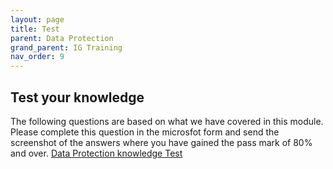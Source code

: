 ```yaml
---
layout: page
title: Test
parent: Data Protection
grand_parent: IG Training
nav_order: 9
---
```


## Test your knowledge
The following questions are based on what we have covered in this module. Please complete this question in the microsfot form and send the screenshot of the answers where you have gained the pass mark of 80% and over.
[Data Protection knowledge Test](https://forms.office.com/e/FEtEEDhff2)
